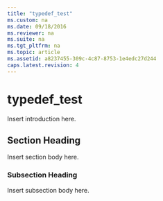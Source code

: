 ```yaml
---
title: "typedef_test"
ms.custom: na
ms.date: 09/18/2016
ms.reviewer: na
ms.suite: na
ms.tgt_pltfrm: na
ms.topic: article
ms.assetid: a8237455-309c-4c87-8753-1e4edc27d244
caps.latest.revision: 4
---
```

# typedef_test
Insert introduction here.  
  
## Section Heading  
 Insert section body here.  
  
### Subsection Heading  
 Insert subsection body here.